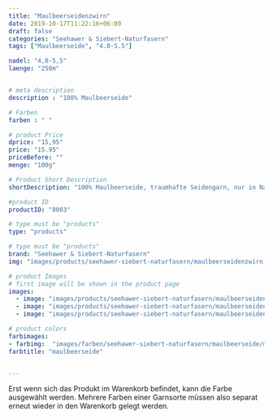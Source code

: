 ```yaml
---
title: "Maulbeerseidenzwirn"
date: 2019-10-17T11:22:16+06:00
draft: false
categories: "Seehawer & Siebert-Naturfasern"
tags: ["Maulbeerseide", "4.0-5.5"]

nadel: "4,0-5,5" 
laenge: "250m"	


# meta description
description : "100% Maulbeerseide"

# Farben
farben : " "

# product Price
dprice: "15,95"
price: "15.95"
priceBefore: ""
menge: "100g"

# Product Short Description
shortDescription: "100% Maulbeerseide, traumhafte Seidengarn, nur in Naturweiß "

#product ID
productID: "8003"

# type must be "products"
type: "products"

# type must be "products"
brand: "Seehawer & Siebert-Naturfasern"
img: "images/products/seehawer-siebert-naturfasern/maulbeerseidenzwirn.png"   

# product Images
# first image will be shown in the product page
images:
  - image: "images/products/seehawer-siebert-naturfasern/maulbeerseidenzwirn.png"
  - image: "images/products/seehawer-siebert-naturfasern/maulbeerseidenzwirn.png"
  - image: "images/products/seehawer-siebert-naturfasern/maulbeerseidenzwirn.png"

# product colors
farbimages:
- farbimg:  "images/farben/seehawer-siebert-naturfasern/maulbeerseide/maulbeerseide.png"
farbtitle: "maulbeerseide"


---
```


Erst wenn sich das Produkt im Warenkorb befindet, kann die Farbe ausgewählt werden.
Mehrere Farben einer Garnsorte müssen also separat erneut wieder in den Warenkorb gelegt werden.
